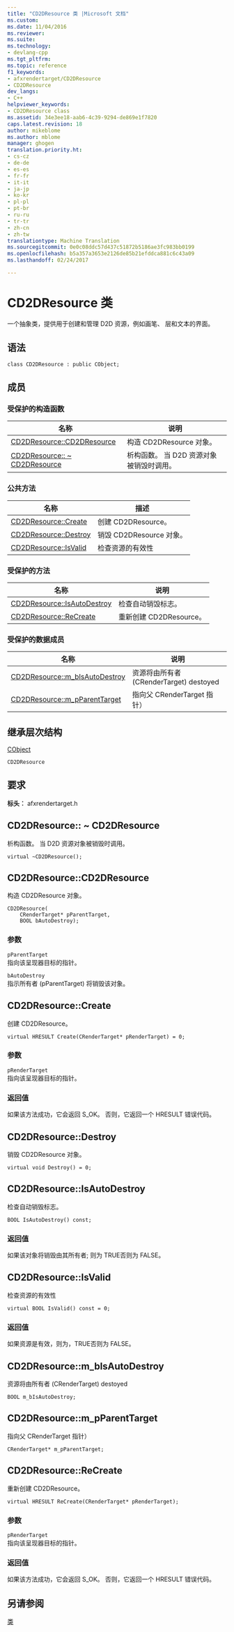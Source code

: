 ```yaml
---
title: "CD2DResource 类 |Microsoft 文档"
ms.custom: 
ms.date: 11/04/2016
ms.reviewer: 
ms.suite: 
ms.technology:
- devlang-cpp
ms.tgt_pltfrm: 
ms.topic: reference
f1_keywords:
- afxrendertarget/CD2DResource
- CD2DResource
dev_langs:
- C++
helpviewer_keywords:
- CD2DResource class
ms.assetid: 34e3ee18-aab6-4c39-9294-de869e1f7820
caps.latest.revision: 18
author: mikeblome
ms.author: mblome
manager: ghogen
translation.priority.ht:
- cs-cz
- de-de
- es-es
- fr-fr
- it-it
- ja-jp
- ko-kr
- pl-pl
- pt-br
- ru-ru
- tr-tr
- zh-cn
- zh-tw
translationtype: Machine Translation
ms.sourcegitcommit: 0e0c08ddc57d437c51872b5186ae3fc983bb0199
ms.openlocfilehash: b5a357a3653e2126de85b21efddca881c6c43a09
ms.lasthandoff: 02/24/2017

---
```

# <a name="cd2dresource-class"></a>CD2DResource 类
一个抽象类，提供用于创建和管理 D2D 资源，例如画笔、 层和文本的界面。  
  
## <a name="syntax"></a>语法  
  
```  
class CD2DResource : public CObject;  
```  
  
## <a name="members"></a>成员  
  
### <a name="protected-constructors"></a>受保护的构造函数  
  
|名称|说明|  
|----------|-----------------|  
|[CD2DResource::CD2DResource](#cd2dresource)|构造 CD2DResource 对象。|  
|[CD2DResource:: ~ CD2DResource](#cd2dresource__~cd2dresource)|析构函数。 当 D2D 资源对象被销毁时调用。|  
  
### <a name="public-methods"></a>公共方法  
  
|名称|描述|  
|----------|-----------------|  
|[CD2DResource::Create](#create)|创建 CD2DResource。|  
|[CD2DResource::Destroy](#destroy)|销毁 CD2DResource 对象。|  
|[CD2DResource::IsValid](#isvalid)|检查资源的有效性|  
  
### <a name="protected-methods"></a>受保护的方法  
  
|名称|说明|  
|----------|-----------------|  
|[CD2DResource::IsAutoDestroy](#isautodestroy)|检查自动销毁标志。|  
|[CD2DResource::ReCreate](#recreate)|重新创建 CD2DResource。|  
  
### <a name="protected-data-members"></a>受保护的数据成员  
  
|名称|说明|  
|----------|-----------------|  
|[CD2DResource::m_bIsAutoDestroy](#m_bisautodestroy)|资源将由所有者 (CRenderTarget) destoyed|  
|[CD2DResource::m_pParentTarget](#m_pparenttarget)|指向父 CRenderTarget 指针）|  
  
## <a name="inheritance-hierarchy"></a>继承层次结构  
 [CObject](../../mfc/reference/cobject-class.md)  
  
 `CD2DResource`  
  
## <a name="requirements"></a>要求  
 **标头︰** afxrendertarget.h  
  
##  <a name="a-namedtorcd2dresourcea--cd2dresourcecd2dresource"></a><a name="_dtorcd2dresource"></a>CD2DResource:: ~ CD2DResource  
 析构函数。 当 D2D 资源对象被销毁时调用。  
  
```  
virtual ~CD2DResource();
```  
  
##  <a name="a-namecd2dresourcea--cd2dresourcecd2dresource"></a><a name="cd2dresource"></a>CD2DResource::CD2DResource  
 构造 CD2DResource 对象。  
  
```  
CD2DResource(
    CRenderTarget* pParentTarget,  
    BOOL bAutoDestroy);
```  
  
### <a name="parameters"></a>参数  
 `pParentTarget`  
 指向该呈现器目标的指针。  
  
 `bAutoDestroy`  
 指示所有者 (pParentTarget) 将销毁该对象。  
  
##  <a name="a-namecreatea--cd2dresourcecreate"></a><a name="create"></a>CD2DResource::Create  
 创建 CD2DResource。  
  
```  
virtual HRESULT Create(CRenderTarget* pRenderTarget) = 0;  
```  
  
### <a name="parameters"></a>参数  
 `pRenderTarget`  
 指向该呈现器目标的指针。  
  
### <a name="return-value"></a>返回值  
 如果该方法成功，它会返回 S_OK。 否则，它返回一个 HRESULT 错误代码。  
  
##  <a name="a-namedestroya--cd2dresourcedestroy"></a><a name="destroy"></a>CD2DResource::Destroy  
 销毁 CD2DResource 对象。  
  
```  
virtual void Destroy() = 0;  
```  
  
##  <a name="a-nameisautodestroya--cd2dresourceisautodestroy"></a><a name="isautodestroy"></a>CD2DResource::IsAutoDestroy  
 检查自动销毁标志。  
  
```  
BOOL IsAutoDestroy() const;  
```  
  
### <a name="return-value"></a>返回值  
 如果该对象将销毁由其所有者; 则为 TRUE否则为 FALSE。  
  
##  <a name="a-nameisvalida--cd2dresourceisvalid"></a><a name="isvalid"></a>CD2DResource::IsValid  
 检查资源的有效性  
  
```  
virtual BOOL IsValid() const = 0;  
```  
  
### <a name="return-value"></a>返回值  
 如果资源是有效，则为，TRUE否则为 FALSE。  
  
##  <a name="a-namembisautodestroya--cd2dresourcembisautodestroy"></a><a name="m_bisautodestroy"></a>CD2DResource::m_bIsAutoDestroy  
 资源将由所有者 (CRenderTarget) destoyed  
  
```  
BOOL m_bIsAutoDestroy;  
```  
  
##  <a name="a-namempparenttargeta--cd2dresourcempparenttarget"></a><a name="m_pparenttarget"></a>CD2DResource::m_pParentTarget  
 指向父 CRenderTarget 指针）  
  
```  
CRenderTarget* m_pParentTarget;  
```  
  
##  <a name="a-namerecreatea--cd2dresourcerecreate"></a><a name="recreate"></a>CD2DResource::ReCreate  
 重新创建 CD2DResource。  
  
```  
virtual HRESULT ReCreate(CRenderTarget* pRenderTarget);
```  
  
### <a name="parameters"></a>参数  
 `pRenderTarget`  
 指向该呈现器目标的指针。  
  
### <a name="return-value"></a>返回值  
 如果该方法成功，它会返回 S_OK。 否则，它返回一个 HRESULT 错误代码。  
  
## <a name="see-also"></a>另请参阅  
 [类](../../mfc/reference/mfc-classes.md)

